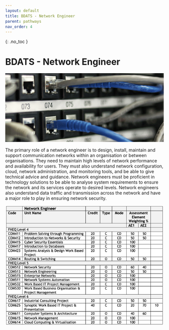 ```yaml
---
layout: default
title: BDATS - Network Engineer
parent: pathways
nav_order: 4
---
```


{: .no_toc }

#  BDATS - Network Engineer

![Network Engineer](../images/trello_course_structure_images_2020_0009_network.png)


The primary role of a network engineer is to design, install, maintain and support communication networks within an organisation or between organisations. They need to maintain high levels of network performance and availability for users. They must also understand network configuration, cloud, network administration, and monitoring tools, and be able to give technical advice and guidance. Network engineers must be proficient in technology solutions to be able to analyse system requirements to ensure the network and its services operate to desired levels. Network engineers also understand data traffic and transmission across the network and have a major role to play in ensuring network security.

![](../info/DATS_NET_ENG-1.png)